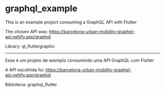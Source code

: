 # graphql_example

This is an example project consuming a GraphQL API with Flutter

The chosen API was:
https://barcelona-urban-mobility-graphql-api.netlify.app/graphql

Library:
ql_fluttergraphic

------------------------------------------------------------------------

Esse é um projeto de exemplo consumindo uma API GraphQL com Flutter 

A API escolhida foi: 
https://barcelona-urban-mobility-graphql-api.netlify.app/graphql

Biblioteca: 
graphql_flutter